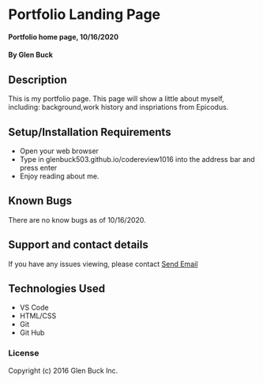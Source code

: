 # Portfolio Landing Page

#### Portfolio home page, 10/16/2020

#### By Glen Buck

## Description

This is my portfolio page. This page will show a little about myself, including: background,work history and inspriations from Epicodus.

## Setup/Installation Requirements

* Open your web browser
* Type in glenbuck503.github.io/codereview1016 into the address bar and press enter
* Enjoy reading about me.



## Known Bugs

There are no know bugs as of 10/16/2020.

## Support and contact details

If you have any issues viewing, please contact <a href = "mailto: glenbuck@gamil.com">Send Email</a>

## Technologies Used

* VS Code
* HTML/CSS
* Git
* Git Hub

### License



Copyright (c) 2016 Glen Buck Inc.